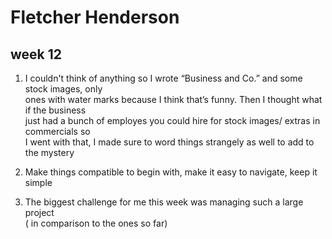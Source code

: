 # Fletcher Henderson
## week 12
1. I couldn't think of anything so I wrote “Business and Co.” and some stock images, only<br />ones with water marks because I think that’s funny. Then I thought what if the business<br /> just had a bunch of employes you could hire for stock images/ extras in commercials so<br />I went with that, I made sure to word things strangely as well to add to the mystery<br />


2. Make things compatible to begin with, make it easy to navigate, keep it simple <br />

3. The biggest challenge for me this week was managing such a large project <br />
( in comparison to the ones so far)
 
